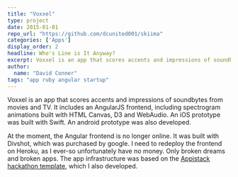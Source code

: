 ```yaml
---
title: "Voxxel"
type: project
date: 2015-01-01
repo_url: "https://github.com/dcunited001/skiima"
categories: ['Apps']
display_order: 2
headline: Who's Line is It Anyway?
excerpt: Voxxel is an app that scores accents and impressions of soundbytes from movies and TV. It includes an AngularJS frontend, including spectrogram animations built with HTML Canvas, D3 and WebAudio. An iOS prototype was built with Swift. An android prototype was also developed.
author:
  name: "David Conner"
tags: "app ruby angular startup"
---
```


Voxxel is an app that scores accents and impressions of soundbytes
from movies and TV. It includes an AngularJS frontend, including
spectrogram animations built with HTML Canvas, D3 and WebAudio. An iOS
prototype was built with Swift. An android prototype was also
developed.

At the moment, the Angular frontend is no longer online.  It was built
with Divshot, which was purchased by google.  I need to redeploy the
frontend on Heroku, as I ever-so unfortunately have no money.  Only
broken dreams and broken apps.  The app infrastructure was based on
the [Appistack hackathon template](/projects/appistack.html), which I
also developed.
